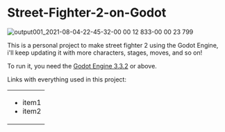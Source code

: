 # Street-Fighter-2-on-Godot

![output001_2021-08-04-22-45-32-00 00 12 833-00 00 23 799](https://user-images.githubusercontent.com/60182775/128280888-4ad3f54c-d9a2-4dbc-81d7-e310a4b6ac4c.gif)

This is a personal project to make street fighter 2 using the Godot Engine, i'll keep updating it with more characters, stages, moves, and so on!

To run it, you need the [Godot Engine 3.3.2](https://godotengine.org) or above.


Links with everything used in this project:
<table>
  <tbody>
    <td>
        <ul>
          <li>item1</li>
          <li>item2</li>
        </ul>
      </td>
  </tbody>
</table>
